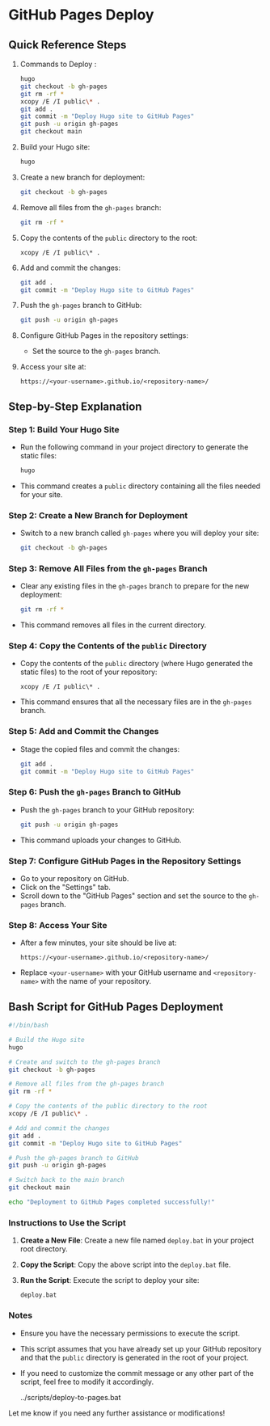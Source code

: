 # GitHub Pages Deploy

## Quick Reference Steps

1. Commands to Deploy   :
   ```bash
   hugo
   git checkout -b gh-pages
   git rm -rf *
   xcopy /E /I public\* .
   git add .
   git commit -m "Deploy Hugo site to GitHub Pages"
   git push -u origin gh-pages
   git checkout main
   ```


1. Build your Hugo site:
   ```bash
   hugo
   ```

2. Create a new branch for deployment:
   ```bash
   git checkout -b gh-pages
   ```

3. Remove all files from the `gh-pages` branch:
   ```bash
   git rm -rf *
   ```

4. Copy the contents of the `public` directory to the root:
   ```batch
   xcopy /E /I public\* .
   ```

5. Add and commit the changes:
   ```bash
   git add .
   git commit -m "Deploy Hugo site to GitHub Pages"
   ```

6. Push the `gh-pages` branch to GitHub:
   ```bash
   git push -u origin gh-pages
   ```

7. Configure GitHub Pages in the repository settings:
   - Set the source to the `gh-pages` branch.

8. Access your site at:
   ```
   https://<your-username>.github.io/<repository-name>/
   ```

## Step-by-Step Explanation

### Step 1: Build Your Hugo Site
- Run the following command in your project directory to generate the static files:
  ```bash
  hugo
  ```
- This command creates a `public` directory containing all the files needed for your site.

### Step 2: Create a New Branch for Deployment
- Switch to a new branch called `gh-pages` where you will deploy your site:
  ```bash
  git checkout -b gh-pages
  ```

### Step 3: Remove All Files from the `gh-pages` Branch
- Clear any existing files in the `gh-pages` branch to prepare for the new deployment:
  ```bash
  git rm -rf *
  ```
- This command removes all files in the current directory.

### Step 4: Copy the Contents of the `public` Directory
- Copy the contents of the `public` directory (where Hugo generated the static files) to the root of your repository:
  ```batch
  xcopy /E /I public\* .
  ```
- This command ensures that all the necessary files are in the `gh-pages` branch.

### Step 5: Add and Commit the Changes
- Stage the copied files and commit the changes:
  ```bash
  git add .
  git commit -m "Deploy Hugo site to GitHub Pages"
  ```

### Step 6: Push the `gh-pages` Branch to GitHub
- Push the `gh-pages` branch to your GitHub repository:
  ```bash
  git push -u origin gh-pages
  ```
- This command uploads your changes to GitHub.

### Step 7: Configure GitHub Pages in the Repository Settings
- Go to your repository on GitHub.
- Click on the "Settings" tab.
- Scroll down to the "GitHub Pages" section and set the source to the `gh-pages` branch.

### Step 8: Access Your Site
- After a few minutes, your site should be live at:
  ```
  https://<your-username>.github.io/<repository-name>/
  ```
- Replace `<your-username>` with your GitHub username and `<repository-name>` with the name of your repository.

## Bash Script for GitHub Pages Deployment

```bash
#!/bin/bash

# Build the Hugo site
hugo

# Create and switch to the gh-pages branch
git checkout -b gh-pages

# Remove all files from the gh-pages branch
git rm -rf *

# Copy the contents of the public directory to the root
xcopy /E /I public\* .

# Add and commit the changes
git add .
git commit -m "Deploy Hugo site to GitHub Pages"

# Push the gh-pages branch to GitHub
git push -u origin gh-pages

# Switch back to the main branch
git checkout main

echo "Deployment to GitHub Pages completed successfully!"
```

### Instructions to Use the Script

1. **Create a New File**:
   Create a new file named `deploy.bat` in your project root directory.

2. **Copy the Script**:
   Copy the above script into the `deploy.bat` file.

3. **Run the Script**:
   Execute the script to deploy your site:
   ```batch
   deploy.bat
   ```

### Notes
- Ensure you have the necessary permissions to execute the script.
- This script assumes that you have already set up your GitHub repository and that the `public` directory is generated in the root of your project.
- If you need to customize the commit message or any other part of the script, feel free to modify it accordingly.





   ../scripts/deploy-to-pages.bat

   

Let me know if you need any further assistance or modifications!